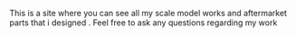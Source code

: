 This is a site where you can see all my scale model works and aftermarket parts that i designed . Feel free to ask any questions regarding my work
